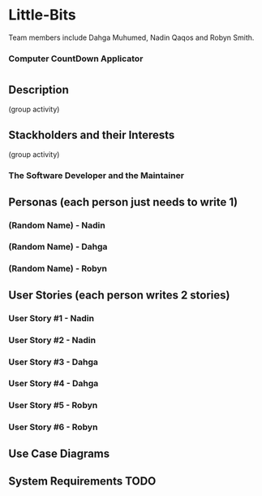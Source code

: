 # Little-Bits
Team members include Dahga Muhumed, Nadin Qaqos and Robyn Smith.

### Computer CountDown Applicator
# 

## Description
(group activity)

## Stackholders and their Interests
(group activity)


### The Software Developer and the Maintainer


## Personas (each person just needs to write 1)

### (Random Name) - Nadin

### (Random Name) -  Dahga

### (Random Name) -  Robyn


## User Stories (each person writes 2 stories)

### User Story #1 - Nadin 

### User Story #2 - Nadin 

### User Story #3 - Dahga 

### User Story #4 - Dahga 

### User Story #5 - Robyn 

### User Story #6 - Robyn 

## Use Case Diagrams

## System Requirements TODO